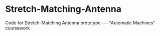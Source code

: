 # Stretch-Matching-Antenna
Code for Stretch-Matching Antenna prototype --- "Automatic Machines" coursework

